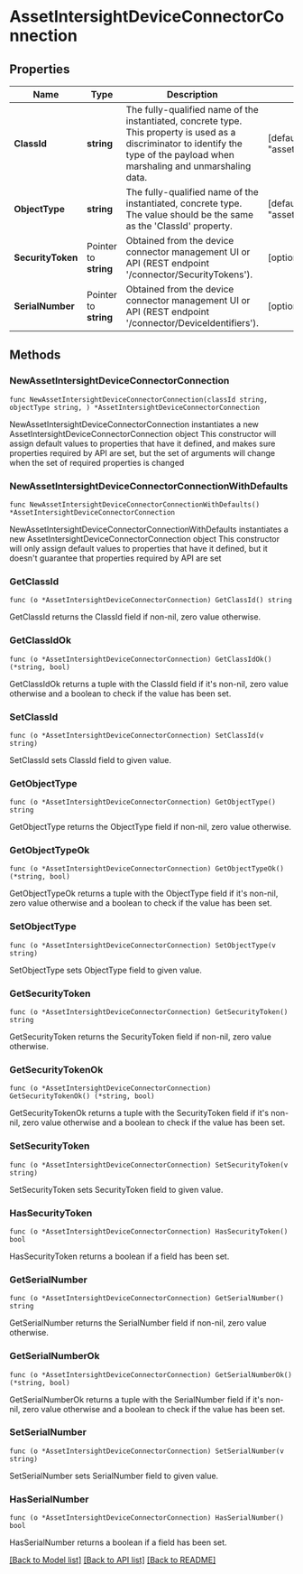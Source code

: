 # AssetIntersightDeviceConnectorConnection

## Properties

Name | Type | Description | Notes
------------ | ------------- | ------------- | -------------
**ClassId** | **string** | The fully-qualified name of the instantiated, concrete type. This property is used as a discriminator to identify the type of the payload when marshaling and unmarshaling data. | [default to "asset.IntersightDeviceConnectorConnection"]
**ObjectType** | **string** | The fully-qualified name of the instantiated, concrete type. The value should be the same as the &#39;ClassId&#39; property. | [default to "asset.IntersightDeviceConnectorConnection"]
**SecurityToken** | Pointer to **string** | Obtained from the device connector management UI or API (REST endpoint &#39;/connector/SecurityTokens&#39;). | [optional] 
**SerialNumber** | Pointer to **string** | Obtained from the device connector management UI or API (REST endpoint &#39;/connector/DeviceIdentifiers&#39;). | [optional] 

## Methods

### NewAssetIntersightDeviceConnectorConnection

`func NewAssetIntersightDeviceConnectorConnection(classId string, objectType string, ) *AssetIntersightDeviceConnectorConnection`

NewAssetIntersightDeviceConnectorConnection instantiates a new AssetIntersightDeviceConnectorConnection object
This constructor will assign default values to properties that have it defined,
and makes sure properties required by API are set, but the set of arguments
will change when the set of required properties is changed

### NewAssetIntersightDeviceConnectorConnectionWithDefaults

`func NewAssetIntersightDeviceConnectorConnectionWithDefaults() *AssetIntersightDeviceConnectorConnection`

NewAssetIntersightDeviceConnectorConnectionWithDefaults instantiates a new AssetIntersightDeviceConnectorConnection object
This constructor will only assign default values to properties that have it defined,
but it doesn't guarantee that properties required by API are set

### GetClassId

`func (o *AssetIntersightDeviceConnectorConnection) GetClassId() string`

GetClassId returns the ClassId field if non-nil, zero value otherwise.

### GetClassIdOk

`func (o *AssetIntersightDeviceConnectorConnection) GetClassIdOk() (*string, bool)`

GetClassIdOk returns a tuple with the ClassId field if it's non-nil, zero value otherwise
and a boolean to check if the value has been set.

### SetClassId

`func (o *AssetIntersightDeviceConnectorConnection) SetClassId(v string)`

SetClassId sets ClassId field to given value.


### GetObjectType

`func (o *AssetIntersightDeviceConnectorConnection) GetObjectType() string`

GetObjectType returns the ObjectType field if non-nil, zero value otherwise.

### GetObjectTypeOk

`func (o *AssetIntersightDeviceConnectorConnection) GetObjectTypeOk() (*string, bool)`

GetObjectTypeOk returns a tuple with the ObjectType field if it's non-nil, zero value otherwise
and a boolean to check if the value has been set.

### SetObjectType

`func (o *AssetIntersightDeviceConnectorConnection) SetObjectType(v string)`

SetObjectType sets ObjectType field to given value.


### GetSecurityToken

`func (o *AssetIntersightDeviceConnectorConnection) GetSecurityToken() string`

GetSecurityToken returns the SecurityToken field if non-nil, zero value otherwise.

### GetSecurityTokenOk

`func (o *AssetIntersightDeviceConnectorConnection) GetSecurityTokenOk() (*string, bool)`

GetSecurityTokenOk returns a tuple with the SecurityToken field if it's non-nil, zero value otherwise
and a boolean to check if the value has been set.

### SetSecurityToken

`func (o *AssetIntersightDeviceConnectorConnection) SetSecurityToken(v string)`

SetSecurityToken sets SecurityToken field to given value.

### HasSecurityToken

`func (o *AssetIntersightDeviceConnectorConnection) HasSecurityToken() bool`

HasSecurityToken returns a boolean if a field has been set.

### GetSerialNumber

`func (o *AssetIntersightDeviceConnectorConnection) GetSerialNumber() string`

GetSerialNumber returns the SerialNumber field if non-nil, zero value otherwise.

### GetSerialNumberOk

`func (o *AssetIntersightDeviceConnectorConnection) GetSerialNumberOk() (*string, bool)`

GetSerialNumberOk returns a tuple with the SerialNumber field if it's non-nil, zero value otherwise
and a boolean to check if the value has been set.

### SetSerialNumber

`func (o *AssetIntersightDeviceConnectorConnection) SetSerialNumber(v string)`

SetSerialNumber sets SerialNumber field to given value.

### HasSerialNumber

`func (o *AssetIntersightDeviceConnectorConnection) HasSerialNumber() bool`

HasSerialNumber returns a boolean if a field has been set.


[[Back to Model list]](../README.md#documentation-for-models) [[Back to API list]](../README.md#documentation-for-api-endpoints) [[Back to README]](../README.md)


